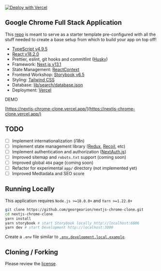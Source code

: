 [![Deploy with Vercel](https://vercel.com/button)](https://vercel.com/new/clone?repository-url=https%3A%2F%2Fgithub.com%2Fgeorgearion%2Fnextjs-chrome-clone)

## Google Chrome Full Stack Application

This [repo](https://github.com/georgearion/nextjs-chrome-clone) is meant to serve as a starter template pre-configured with all the stuff needed to create a base setup from which to build your app on top off!

- [TypeScript v4.9.5](https://www.typescriptlang.org/)
- [React v18.2.0](https://reactjs.org/)
- Prettier, eslint, git hooks and commitlint ([Husky](https://typicode.github.io/husky/#/))
- Framework: [Next.js v13.1](https://nextjs.org/)
- State Management: [ReactContext](https://reactjs.org/docs/context.html)
- Frontend Workshop: [Storybook v6.5](https://storybook.js.org/)
- Styling: [Tailwind CSS](https://tailwindcss.com/)
- Database: [lib/search/database.json](https://github.com/georgearion/nextjs-chrome-clone/blob/main/lib/search/database.json)
- Deployment: [Vercel](https://vercel.com/)

DEMO

[https://nextjs-chrome-clone.vercel.app/](https://nextjs-chrome-clone.vercel.app/)

## TODO

- [ ] Implement internationalization (i18n)
- [ ] Implement state management library ([Redux](https://redux-toolkit.js.org/), [Recoil](https://recoiljs.org/), etc)
- [ ] Implement authentication and authorization ([NextAuth.js](https://next-auth.js.org))
- [ ] Improved sitemap and `robots.txt` support (coming soon)
- [ ] Improved global `404` page (coming soon)
- [ ] Refactor for experimental `app/` directory (not implemented yet)
- [ ] Improved Medtadata and SEO score

## Running Locally

This application requires `Node.js >=18.0.0+` and `Yarn >=1.22.0+`

```bash
git clone https://github.com/georgearion/nextjs-chrome-clone.git
cd nextjs-chrome-clone
yarn install
yarn storybook # start Storybook locally http://localhost:6006
yarn dev # start Development http://localhost:3000
```

Create a `.env` file similar to [`.env.development.local.example`](https://github.com/georgearion/nextjs-chrome-clone/blob/main/.env.development.local.example).

## Cloning / Forking

Please review the [license](https://github.com/georgearion/nextjs-chrome-clone/blob/main/LICENSE.txt).
